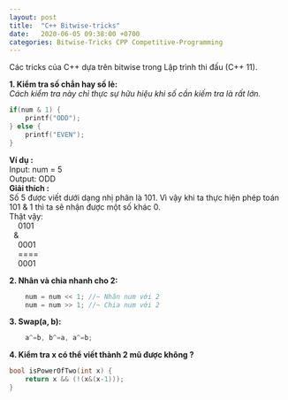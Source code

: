 ```yaml
---
layout: post
title:  "C++ Bitwise-tricks"
date:   2020-06-05 09:38:00 +0700
categories: Bitwise-Tricks CPP Competitive-Programming
---
```


Các tricks của C++ dựa trên bitwise trong Lập trình thi đấu (C++ 11).

**1. Kiểm tra số chẳn hay số lẻ:**<br/>
*Cách kiểm tra này chỉ thực sự hữu hiệu khi số cần kiếm tra là rất lớn.*
```cpp
if(num & 1) {
    printf("ODD");
} else {
    printf("EVEN");
}
```
**Ví dụ :**<br/>
Input: num = 5<br/>
Output: ODD<br/>
**Giải thích :**<br/>
Số 5 được viết dưới dạng nhị phân là 101. Vì vậy khi ta thực hiện phép toán 101 & 1 thì ta sẽ nhận được một số khác 0.<br/>
Thật vậy:<br/>
&nbsp;&nbsp;&nbsp;&nbsp;0101<br/>
&nbsp;&nbsp;&<br/>
&nbsp;&nbsp;&nbsp;&nbsp;0001<br/>
&nbsp;&nbsp;&nbsp;&nbsp;====<br/>
&nbsp;&nbsp;&nbsp;&nbsp;0001

**2. Nhân và chia nhanh cho 2:**
```cpp
    num = num << 1; //~ Nhân num với 2  
    num = num >> 1; //~ Chia num với 2
```
**3. Swap(a, b):**
```cpp
    a^=b, b^=a, a^=b;
```
**4. Kiểm tra x có thể viết thành 2 mũ được không ?**
```cpp
bool isPowerOfTwo(int x) { 
    return x && (!(x&(x-1))); 
} 
```




